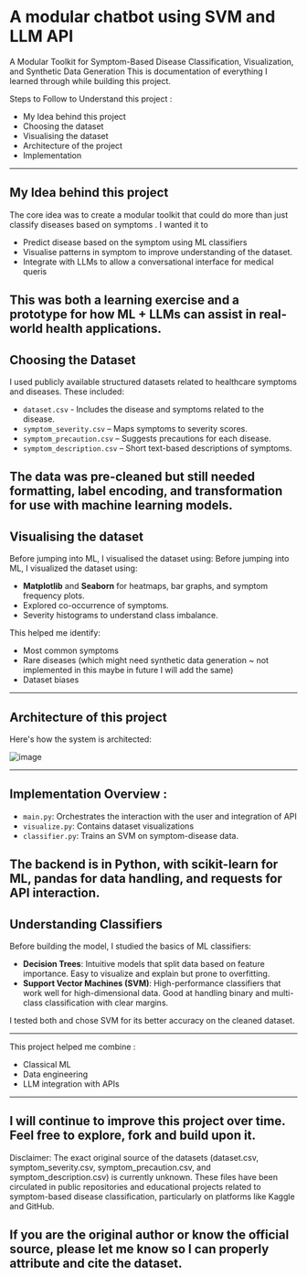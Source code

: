 # A modular chatbot using SVM and LLM API
A Modular Toolkit for Symptom-Based Disease Classification, Visualization, and Synthetic Data Generation
This is documentation of everything I learned through while building this project. 

Steps to Follow to Understand this project : 

- My Idea behind this project
- Choosing the dataset
- Visualising the dataset
- Architecture of the project
- Implementation
 
---
## My Idea behind this project 

The core idea was to create a modular toolkit that could do more than just classify diseases based on symptoms . I wanted it to 
- Predict disease based on the symptom using ML classifiers
- Visualise patterns in symptom to improve understanding of the dataset.
- Integrate with LLMs to allow a conversational interface for medical queris 

This was both a learning exercise and a prototype for how ML + LLMs can assist in real-world health applications.
---
## Choosing the Dataset
I used publicly available structured datasets related to healthcare symptoms and diseases. These included:
- `dataset.csv` - Includes the disease and symptoms related to the disease.
- `symptom_severity.csv` – Maps symptoms to severity scores.
- `symptom_precaution.csv` – Suggests precautions for each disease.
- `symptom_description.csv` – Short text-based descriptions of symptoms.

The data was pre-cleaned but still needed formatting, label encoding, and transformation for use with machine learning models.
---
## Visualising the dataset 

Before jumping into ML, I visualised the dataset using: 
Before jumping into ML, I visualized the dataset using:
- **Matplotlib** and **Seaborn** for heatmaps, bar graphs, and symptom frequency plots.
- Explored co-occurrence of symptoms.
- Severity histograms to understand class imbalance.

This helped me identify:
- Most common symptoms
- Rare diseases (which might need synthetic data generation ~ not implemented in this maybe in future I will add the same)
- Dataset biases

---

## Architecture of this project 

Here's how the system is architected: 

![image](https://github.com/user-attachments/assets/215ea83f-e5ab-41ff-b73a-ea50b99e701f)

---

## Implementation Overview : 

- `main.py`: Orchestrates the interaction with the user and integration of API
- `visualize.py`: Contains dataset visualizations
- `classifier.py`: Trains an SVM on symptom-disease data.

The backend is in **Python**, with **scikit-learn** for ML, **pandas** for data handling, and **requests** for API interaction.
---
## Understanding Classifiers 

Before building the model, I studied the basics of ML classifiers:

- **Decision Trees**: Intuitive models that split data based on feature importance. Easy to visualize and explain but prone to overfitting.
- **Support Vector Machines (SVM)**: High-performance classifiers that work well for high-dimensional data. Good at handling binary and multi-class classification with clear margins.

I tested both and chose SVM for its better accuracy on the cleaned dataset.

---
This project helped me combine : 
- Classical ML
- Data engineering
- LLM integration with APIs
---
I will continue to improve this project over time. Feel free to explore, fork and build upon it. 
---
Disclaimer: The exact original source of the datasets (dataset.csv, symptom_severity.csv, symptom_precaution.csv, and symptom_description.csv) is currently unknown. These files have been circulated in public repositories and educational projects related to symptom-based disease classification, particularly on platforms like Kaggle and GitHub.

If you are the original author or know the official source, please let me know so I can properly attribute and cite the dataset.
---



